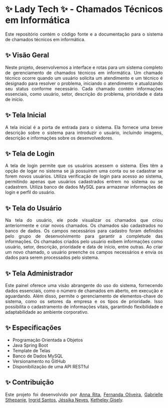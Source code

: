 <div style="text-align: justify;">

# ✨ Lady Tech ✨ - Chamados Técnicos em Informática

Este repositório contém o código fonte e a documentação para o sistema de chamados técnicos em informática.

## ✨ Visão Geral

Neste projeto, desenvolvemos a interface e rotas para um sistema completo de gerenciamento de chamados técnicos em informática. Um chamado técnico ocorre quando um usuário solicita um atendimento e um técnico é designado para resolver o problema, iniciando o atendimento e atualizando seu status conforme necessário. Cada chamado contém informações essenciais, como usuário, setor, descrição do problema, prioridade e data de início.

## ✨ Tela Inicial

A tela inicial é a porta de entrada para o sistema. Ela fornece uma breve descrição sobre o sistema para introduzir o usuário, incluindo imagens, descrição e informações sobre os desenvolvedores.

## ✨ Tela de Login

A tela de login permite que os usuários acessem o sistema. Eles têm a opção de logar no sistema se já possuírem uma conta ou se cadastrar se forem novos usuários.
Utiliza verificação de login para acesso ao sistema, permitindo apenas que usuários cadastrados entrem no sistema ou se cadastrem.
Utiliza banco de dados MySQL para armazenar informações de login e perfil do usuário.

## ✨ Tela do Usuário

Na tela do usuário, ele pode visualizar os chamados que criou anteriormente e criar novos chamados.
Os chamados são cadastrados no banco de dados.
Os campos necessários para cadastro foram definidos pelo grupo de desenvolvimento para garantir a completude das informações.
Os chamados criados pelo usuário exibem informações como usuário, setor, descrição, prioridade e data de início, entre outras.
Ao criar um novo chamado, o usuário preenche os campos necessários e envia os dados para serem processados pelo sistema.

## ✨ Tela Administrador

Este painel oferece uma visão abrangente do uso do sistema, fornecendo dados essenciais, como o número de chamados em aberto, em execução e aguardando. Além disso, permite o gerenciamento de elementos-chave do sistema, como os setores da empresa e os tipos de prioridade. Isso possibilita o cadastramento de informações vitais, garantindo flexibilidade e adaptabilidade ao ambiente corporativo.

## ✨ Especificações

- Programação Orientada a Objetos
- Java Spring Boot
- Template de Telas
- Banco de Dados MySQL
- Versionamento no GitHub
- Disponibilização de uma API RESTful

## ✨ Contribuição

<p>Este projeto foi desenvolvido por <a href="https://github.com/Anabastoslps">Anna Rita</a>, <a href="https://github.com/fernandaoliverc">Fernanda Oliveira</a>, <a href="https://github.com/gabisteph">Gabrielle Sthepanie</a>, <a href="https://github.com/iingrud">Ingrid Santos</a>, <a href="https://github.com/jessikaneves">Jéssika Neves</a>, <a href="https://github.com/Kgisely">Ketheley Gisely</a>.</p>

</div>



